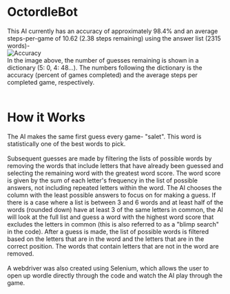 # OctordleBot
This AI currently has an accuracy of approximately 98.4% and an average steps-per-game of 10.62 (2.38 steps remaining) using the answer list (2315 words)-
<br>
![Accuracy](daa.JPG)
<br>
In the image above, the number of guesses remaining is shown in a dictionary (5: 0, 4: 48...).
The numbers following the dictionary is the accuracy (percent of games completed) and the average steps per completed game, respectively.
<br>
<br>
# How it Works
The AI makes the same first guess every game- "salet". This word is statistically one of the best words to pick.
<br><br>
Subsequent guesses are made by filtering the lists of possible words by removing the words that include letters that have already been guessed and selecting the remaining word with the greatest word score. The word score is given by the sum of each letter's frequency in the list of possible answers, not including repeated letters within the word. The AI chooses the column with the least possible answers to focus on for making a guess. If there is a case where a list is between 3 and 6 words and at least half of the words (rounded down) have at least 3 of the same letters in common, the AI will look at the full list and guess a word with the highest word score that excludes the letters in common (this is also referred to as a "blimp search" in the code). After a guess is made, the list of possible words is filtered based on the letters that are in the word and the letters that are in the correct position. The words that contain letters that are not in the word are removed.
<br><br>
A webdriver was also created using Selenium, which allows the user to open up wordle directly through the code and watch the AI play through the game.
